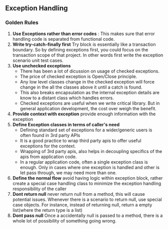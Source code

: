 ## Exception Handling
### Golden Rules
1. **Use Exceptions rather than error codes** : This makes sure that error handling code is 
separated from functional code.
2. **Write try-catch-finally first** Try block is essentially like a transaction boundary. So by 
defining exceptions first, you could focus on the transaction scope of that project. In other words
first write the exception scenario unit test cases.
3. **Use unchecked exceptions** 
    - There has been a lot of dicussion on usage of checked exceptions.
    - The price of checked exception is Open/Close principle. 
    - Any low level classes change in the checked
      exception will force change in the all the classes above it until a catch is found. 
    - This also breaks encapsulation as the internal exception details are know to a distant class
     which handles errors.
    - Checked exceptions are useful when we write critical library. But in general application
      development, the cost over weigh the benefit.
4. **Provide context with exception** provide enough information with the exception
5. **Define Exception classes in terms of caller's need**
    - Defining standard set of exceptions for a wider/generic users is often found in 3rd party APIs
    - It is a good practice to wrap third party apis to offer useful exceptions for the context.
    - Wrapping of 3rd party apis, also helps in decoupling specifics of the apis from application 
    code.
    - In a regular application code, often a single exception class is enough. Only in cases where
    one exception is handled and other is let pass through, we may need more than one.
6. **Define the normal flow** avoid having logic within exception block, rather create a special 
case handling class to minimize the exception handling responsibility of the caller
7. **Dont return null** never return null from a method, this will cause potential issues. Whenever 
there is a scenario to return null, use special case objects. For instance, instead of returning 
null, return a empty list(where the return type is a list)
8. **Dont pass null** Once a accidentally null is passed to a method, there is a whole lot of 
possibility of something going wrong. 
